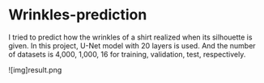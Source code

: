 # Wrinkles-prediction

I tried to predict how the wrinkles of a shirt realized when its silhouette is given.
In this project, U-Net model with 20 layers is used.
And the number of datasets is 4,000, 1,000, 16 for training, validation, test, respectively.

![img]result.png
